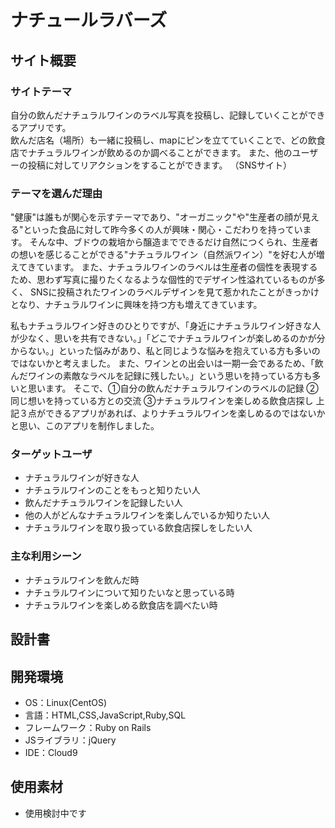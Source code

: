 # ナチュールラバーズ

## サイト概要

### サイトテーマ
自分の飲んだナチュラルワインのラベル写真を投稿し、記録していくことができるアプリです。  
飲んだ店名（場所）も一緒に投稿し、mapにピンを立てていくことで、どの飲食店でナチュラルワインが飲めるのか調べることができます。
また、他のユーザーの投稿に対してリアクションをすることができます。
（SNSサイト）

### テーマを選んだ理由
"健康"は誰もが関心を示すテーマであり、"オーガニック"や"生産者の顔が見える"といった食品に対して昨今多くの人が興味・関心・こだわりを持っています。
そんな中、ブドウの栽培から醸造までできるだけ自然につくられ、生産者の想いを感じることができる"ナチュラルワイン（自然派ワイン）"を好む人が増えてきています。
また、ナチュラルワインのラベルは生産者の個性を表現するため、思わず写真に撮りたくなるような個性的でデザイン性溢れているものが多く、
SNSに投稿されたワインのラベルデザインを見て惹かれたことがきっかけとなり、ナチュラルワインに興味を持つ方も増えてきています。

私もナチュラルワイン好きのひとりですが、「身近にナチュラルワイン好きな人が少なく、思いを共有できない。」「どこでナチュラルワインが楽しめるのかが分からない。」といった悩みがあり、私と同じような悩みを抱えている方も多いのではないかと考えました。
また、ワインとの出会いは一期一会であるため、「飲んだワインの素敵なラベルを記録に残したい。」という思いを持っている方も多いと思います。
そこで、①自分の飲んだナチュラルワインのラベルの記録 ②同じ想いを持っている方との交流 ③ナチュラルワインを楽しめる飲食店探し
上記３点ができるアプリがあれば、よりナチュラルワインを楽しめるのではないかと思い、このアプリを制作しました。

### ターゲットユーザ
- ナチュラルワインが好きな人
- ナチュラルワインのことをもっと知りたい人
- 飲んだナチュラルワインを記録したい人
- 他の人がどんなナチュラルワインを楽しんでいるか知りたい人
- ナチュラルワインを取り扱っている飲食店探しをしたい人

### 主な利用シーン
- ナチュラルワインを飲んだ時
- ナチュラルワインについて知りたいなと思っている時
- ナチュラルワインを楽しめる飲食店を調べたい時

## 設計書

## 開発環境
- OS：Linux(CentOS)
- 言語：HTML,CSS,JavaScript,Ruby,SQL
- フレームワーク：Ruby on Rails
- JSライブラリ：jQuery
- IDE：Cloud9

## 使用素材
- 使用検討中です